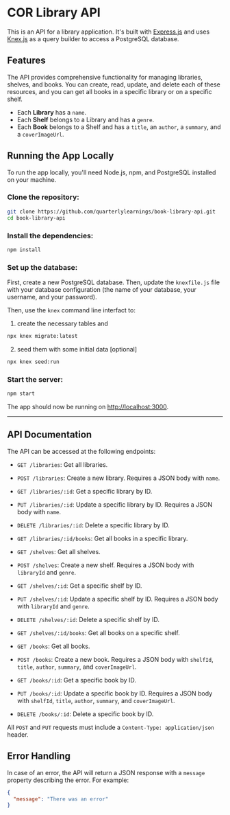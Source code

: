 # COR Library API

This is an API for a library application. It's built with [Express.js](https://expressjs.com/) and uses [Knex.js](http://knexjs.org/) as a query builder to access a PostgreSQL database.

## Features

The API provides comprehensive functionality for managing libraries, shelves, and books. You can create, read, update, and delete each of these resources, and you can get all books in a specific library or on a specific shelf.

- Each **Library** has a `name`.
- Each **Shelf** belongs to a Library and has a `genre`.
- Each **Book** belongs to a Shelf and has a `title`, an `author`, a `summary`, and a `coverImageUrl`.

## Running the App Locally

To run the app locally, you'll need Node.js, npm, and PostgreSQL installed on your machine.

### Clone the repository:

```bash
git clone https://github.com/quarterlylearnings/book-library-api.git
cd book-library-api
```

### Install the dependencies:

```bash
npm install
```

### Set up the database:

First, create a new PostgreSQL database. Then, update the `knexfile.js` file with your database configuration (the name of your database, your username, and your password).

Then, use the `knex` command line interfact to:

1. create the necessary tables and 


```bash
npx knex migrate:latest
```
2. seed them with some initial data [optional]

```bash
npx knex seed:run
```

### Start the server:

```bash
npm start
```

The app should now be running on [http://localhost:3000](http://localhost:3000).

----

## API Documentation

The API can be accessed at the following endpoints:

- `GET /libraries`: Get all libraries.
- `POST /libraries`: Create a new library. Requires a JSON body with `name`.

- `GET /libraries/:id`: Get a specific library by ID.
- `PUT /libraries/:id`: Update a specific library by ID. Requires a JSON body with `name`.
- `DELETE /libraries/:id`: Delete a specific library by ID.

- `GET /libraries/:id/books`: Get all books in a specific library.

- `GET /shelves`: Get all shelves.
- `POST /shelves`: Create a new shelf. Requires a JSON body with `libraryId` and `genre`.

- `GET /shelves/:id`: Get a specific shelf by ID.
- `PUT /shelves/:id`: Update a specific shelf by ID. Requires a JSON body with `libraryId` and `genre`.
- `DELETE /shelves/:id`: Delete a specific shelf by ID.

- `GET /shelves/:id/books`: Get all books on a specific shelf.

- `GET /books`: Get all books.
- `POST /books`: Create a new book. Requires a JSON body with `shelfId`, `title`, `author`, `summary`, and `coverImageUrl`.

- `GET /books/:id`: Get a specific book by ID.
- `PUT /books/:id`: Update a specific book by ID. Requires a JSON body with `shelfId`, `title`, `author`, `summary`, and `coverImageUrl`.
- `DELETE /books/:id`: Delete a specific book by ID.

All `POST` and `PUT` requests must include a `Content-Type: application/json` header.

## Error Handling

In case of an error, the API will return a JSON response with a `message` property describing the error. For example:

```json
{
  "message": "There was an error"
}
```

